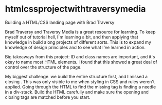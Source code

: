 # htmlcssprojectwithtraversymedia
Building a HTML/CSS landing page with Brad Traversy

Brad Traversy and Traversy Media is a great resource for learning. To keep myself out of tutorial hell, I'm learning a bit, and then applying that knowledge in build along projects of different sorts. This is to expand my knowledge of design principles and to see what I've learned in action. 

Big takeaways from this project: ID and class names are important, and it's okay to name most HTML elements. I found that this showed a great deal of control over the structure of the page. 

My biggest challenge: we build the entire structure first, and I missed a closing </div>. This was only visible to me when styling in CSS and rules weren't applied. Going through the HTML to find the missing tag is finding a needle in a div-stack. Build the HTML carefully and make sure the opening and closing tags are matched before you start. 
